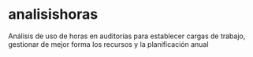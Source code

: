 # analisishoras
Análisis de uso de horas en auditorías para establecer cargas de trabajo, gestionar de mejor forma los recursos y la planificación anual
